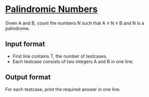 # [Palindromic Numbers][link]

Given A and B, count the numbers N such that A ≤ N ≤ B and N is a palindrome.

## Input format

- First line contains T, the number of testcases.
- Each testcase consists of two integers A and B in one line.

## Output format

For each testcase, print the required answer in one line.

[link]: https://www.hackerearth.com/practice/basic-programming/implementation/basics-of-implementation/practice-problems/algorithm/palindromic-numbers-7/
